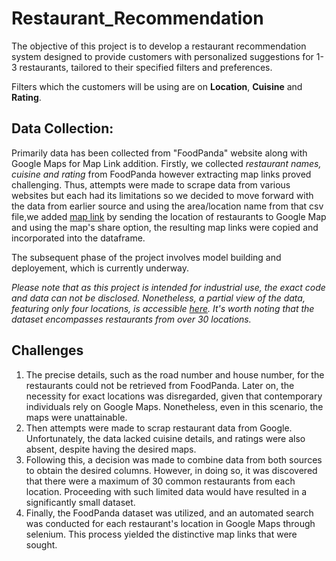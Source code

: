 # Restaurant_Recommendation

The objective of this project is to develop a restaurant recommendation system designed to provide customers with personalized suggestions for 1-3 restaurants, tailored to their specified filters and preferences.

Filters which the customers will be using are on **Location**, **Cuisine** and **Rating**. 

## Data Collection:
Primarily data has been collected from "FoodPanda" website along with Google Maps for Map Link addition. Firstly, we collected _restaurant names, cuisine and rating_ from FoodPanda however extracting map links proved challenging. Thus, attempts were made to scrape data from various websites but each had its limitations so we decided to move forward with the data from earlier source and using the area/location name from that csv file,we added [map link](scraping_map-generation.ipynb) by  sending the location of restaurants to Google Map and using the map's share option, the resulting map links were copied and incorporated into the dataframe.

The subsequent phase of the project involves model building and deployement, which is currently underway.


_Please note that as this project is intended for industrial use, the exact code and data can not be disclosed. Nonetheless, a partial view of the data, featuring only four locations, is accessible [here](dmd-gulshan-banani-wari.csv). It's worth noting that the dataset encompasses restaurants from over 30 locations._

## Challenges
1. The precise details, such as the road number and house number, for the restaurants could not be retrieved from FoodPanda. Later on, the necessity for exact locations was disregarded, given that contemporary individuals  rely on Google Maps. Nonetheless, even in this scenario, the maps were unattainable. 
2. Then attempts were made to scrap restaurant data from Google. Unfortunately, the data lacked cuisine details, and ratings were also absent, despite having the desired maps.
3. Following this, a decision was made to combine data from both sources to obtain the desired columns. However, in doing so, it was discovered that there were a maximum of 30 common restaurants from each location. Proceeding with such limited data would have resulted in a significantly small dataset.
4. Finally, the FoodPanda dataset was utilized, and an automated search was conducted for each restaurant's location in Google Maps through selenium. This process yielded the distinctive map links that were sought.
